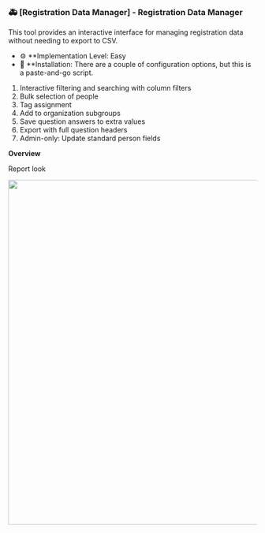 ### 🚑 [Registration Data Manager] - Registration Data Manager
This tool provides an interactive interface for managing registration data without needing to export to CSV. 

- ⚙️ **Implementation Level: Easy
- 🧩 **Installation:  There are a couple of configuration options, but this is a paste-and-go script.


1. Interactive filtering and searching with column filters
2. Bulk selection of people
3. Tag assignment
4. Add to organization subgroups
5. Save question answers to extra values
6. Export with full question headers
7. Admin-only: Update standard person fields

<summary><strong>Overview</strong></summary>
<p>Report look</p>
<p align="center">
  <img src="" width="700">
</p>
